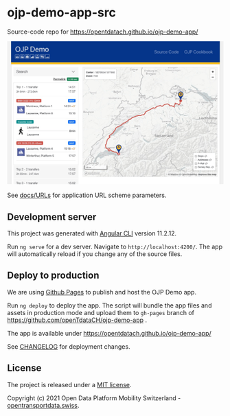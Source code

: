 # ojp-demo-app-src

Source-code repo for https://opentdatach.github.io/ojp-demo-app/

![OJP_Demo](./docs/OJP_Demo.jpg)

See [docs/URLs](./docs/URLs.md) for application URL scheme parameters.

## Development server

This project was generated with [Angular CLI](https://github.com/angular/angular-cli) version 11.2.12.

Run `ng serve` for a dev server. Navigate to `http://localhost:4200/`. The app will automatically reload if you change any of the source files.

## Deploy to production

We are using [Github Pages](https://pages.github.com/) to publish and host the OJP Demo app.

Run `ng deploy` to deploy the app. The script will bundle the app files and assets in production mode and upload them to `gh-pages` branch of https://github.com/openTdataCH/ojp-demo-app .

The app is available under https://opentdatach.github.io/ojp-demo-app/

See [CHANGELOG](./CHANGELOG.md) for deployment changes.

## License

The project is released under a [MIT license](./LICENSE.txt).

Copyright (c) 2021 Open Data Platform Mobility Switzerland - [opentransportdata.swiss](https://opentransportdata.swiss/en/).